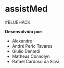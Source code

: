 # assistMed
\#BLUEHACK

**Desenvolvido por:**
- Alexandre
- André Peric Tavares
- Giulio Denardi
- Matheus Connolyn
- Rafael Cardoso da Silva
